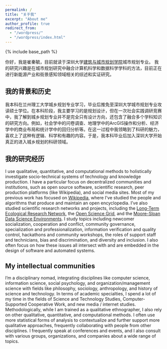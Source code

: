 ```yaml
---
permalink: /
title: "关于我"
excerpt: "About me"
author_profile: true
redirect_from: 
  - "/wordpress/"
  - "/wordpress/index.html"
---
```


{% include base_path %}

你好，我是崔秦毓，目前就读于深圳大学[建筑与城市规划学院](https://saup.szu.edu.cn/)城市规划专业。 我的研究兴趣是在城市规划研究中融合计算机科学和数据科学学科的方法，目前正在进行新能源产业和街景感知领域相关的综述和实证研究。

## 我的背景和历史
我本科在兰州理工大学城乡规划专业学习，毕业后推免至深圳大学城市规划专业攻读硕士学位。在本科阶段，我主要学习的是规划设计，但在一次社会实践调研竞赛中，我了解到城乡规划专业并不是完全只有设计方向，还包含了融合多个学科知识的研究方向。例如，社会学中的问卷调查、地理学中的ArcGIS操作和分析、经济学中的商业布局和统计学中的回归分析等。在这一过程中我领略到了科研的魅力，喜欢上了这种有逻辑、科学和有趣的内容。于是，我本科毕业后加入深圳大学开始真正的进入城乡规划的科研领域。

## 我的研究经历
I use qualitative, quantitative, and computational methods to holistically investigate socio-technical systems of technology and knowledge production. I have a particular focus on decentralized communities and institutions, such as open source software, scientific research, peer production platforms (like Wikipedia), and social media sites. Most of my previous work has focused on [Wikipedia](http://enwp.org/Wikipedia), where I've studied the people and algorithms that produce and maintain an open encyclopedia. I’ve also studied scientific research networks and projects, including the [Long-Term Ecological Research Network](https://lternet.edu/), the [Open Science Grid](https://www.opensciencegrid.org/), and the [Moore-Sloan Data Science Environments](http://msdse.org/). I study topics including newcomer socialization, cooperation and conflict, community governance, specialization and professionalization, information verification and quality control, hackathons and community workshops, the roles of support staff and technicians, bias and discrimination, and diversity and inclusion. I also often focus on how these issues all intersect with and are embedded in the design of software and automated systems.

## My intellectual communities
I’m a disciplinary nomad, integrating disciplines like computer science, information science, social psychology, and organization/management science with fields like philosophy, sociology, anthropology, and history of science and technology. In terms of academic specialties, I spend a lot of my time in the fields of Science and Technology Studies, Computer-Supported Cooperative Work, and new media / internet studies. Methodologically, while I am trained as a qualitative ethnographer, I also rely on other qualitative, quantitative, and computational methods. I often use more statistical forms of analysis to contextualize and further support more qualitative approaches, frequently collaborating with people from other disciplines. I frequently speak at conferences and events, and I also consult with various groups, organizations, and companies about a wide range of topics.

